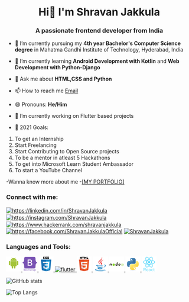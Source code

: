 
<h1 align="center">Hi👋 I'm Shravan Jakkula</h1>
<h3 align="center">A passionate frontend developer from India</h3>



- 🔭 I’m currently pursuing my **4th year Bachelor's Computer Science degree** in Mahatma Gandhi Institute of Technology, Hyderabad, India

- 🌱 I’m currently learning **Android Development with Kotlin** and **Web Development with Python-Django**

- 💬 Ask me about **HTML,CSS and Python**

- 📫 How to reach me <a href="mailto:shravanjakkula7781@gmail.com">Email</a> 

- 😄 Pronouns: **He/Him**

- 🔭 I’m currently working on Flutter based projects

- 🥅 2021 Goals:
<ol>
     <li>To get an Internship</br></li>
     <li>Start Freelancing</br></li>
     <li>Start Contributing to Open Source projects</br></li>
     <li>To be a mentor in atleast 5 Hackathons</br></li>
     <li>To get into Microsoft Learn Student Ambassador </br></li>
     <li>To start a YouTube Channel</br></li>
 </ol>
 
 -Wanna know more about me -[\[MY PORTFOLIO\]](https:/shravanjakkula.com)


<h3 align="left">Connect with me:</h3>
<p align="left">
<a href="https://linkedin.com/in/ShravanJakkula" target="blank"><img align="center" src="https://cdn.jsdelivr.net/npm/simple-icons@3.0.1/icons/linkedin.svg" alt="https://linkedin.com/in/ShravanJakkula" height="30" width="40" /></a>
<a href="https://instagram.com/ShravanJakkula" target="blank"><img align="center" src="https://cdn.jsdelivr.net/npm/simple-icons@3.0.1/icons/instagram.svg" alt="https://instagram.com/ShravanJakkula" height="30" width="40" /></a>
<a href="https://www.hackerrank.com/shravanjakkula" target="blank"><img align="center" src="https://cdn.jsdelivr.net/npm/simple-icons@3.0.1/icons/hackerrank.svg" alt="https://www.hackerrank.com/shravanjakkula" height="30" width="40" /></a>
 <a href="https://facebook.com/ShravanJakkulaOfficial" target="blank"><img align="center" src="https://cdn.jsdelivr.net/npm/simple-icons@3.0.1/icons/facebook.svg" alt="https://facebook.com/ShravanJakkulaOfficial" height="30" width="40" /></a>
<a href="https://twitter.com/ShravanJakkula" target="blank"><img align="center" src="https://cdn.jsdelivr.net/npm/simple-icons@3.0.1/icons/twitter.svg" alt="ShravanJakkula" height="30" width="40" /></a>
</p>

<h3 align="left">Languages and Tools:</h3>
<p align="left"> <a href="https://developer.android.com" target="_blank"> <img src="https://raw.githubusercontent.com/devicons/devicon/master/icons/android/android-original-wordmark.svg" alt="android" width="40" height="40"/> </a> <a href="https://getbootstrap.com" target="_blank"> <img src="https://raw.githubusercontent.com/devicons/devicon/master/icons/bootstrap/bootstrap-plain-wordmark.svg" alt="bootstrap" width="40" height="40"/> </a> <a href="https://www.w3schools.com/css/" target="_blank"> <img src="https://raw.githubusercontent.com/devicons/devicon/master/icons/css3/css3-original-wordmark.svg" alt="css3" width="40" height="40"/> </a> <a href="https://flutter.dev" target="_blank"> <img src="https://www.vectorlogo.zone/logos/flutterio/flutterio-icon.svg" alt="flutter" width="40" height="40"/> </a> <a href="https://www.w3.org/html/" target="_blank"> <img src="https://raw.githubusercontent.com/devicons/devicon/master/icons/html5/html5-original-wordmark.svg" alt="html5" width="40" height="40"/> </a> <a href="https://www.java.com" target="_blank"> <img src="https://raw.githubusercontent.com/devicons/devicon/master/icons/java/java-original.svg" alt="java" width="40" height="40"/> </a> <a href="https://nodejs.org" target="_blank"> <img src="https://raw.githubusercontent.com/devicons/devicon/master/icons/nodejs/nodejs-original-wordmark.svg" alt="nodejs" width="40" height="40"/> </a> <a href="https://www.python.org" target="_blank"> <img src="https://raw.githubusercontent.com/devicons/devicon/master/icons/python/python-original.svg" alt="python" width="40" height="40"/> </a> <a href="https://reactjs.org/" target="_blank"> <img src="https://raw.githubusercontent.com/devicons/devicon/master/icons/react/react-original-wordmark.svg" alt="react" width="40" height="40"/> </a> </p>

![GitHub stats](https://github-readme-stats.vercel.app/api?username=shravanjakkula&show_icons=true&theme=vue&hide_border=true&count_private=true&bg_color=101013&title_color=00DCA8&text_color=FDFCFF)

![Top Langs](https://github-readme-stats.vercel.app/api/top-langs/?username=shravanjakkula&layout=compact&show_icons=true&theme=vue&hide_border=true&count_private=true&bg_color=101013&title_color=00DCA8&text_color=FDFCFF)
